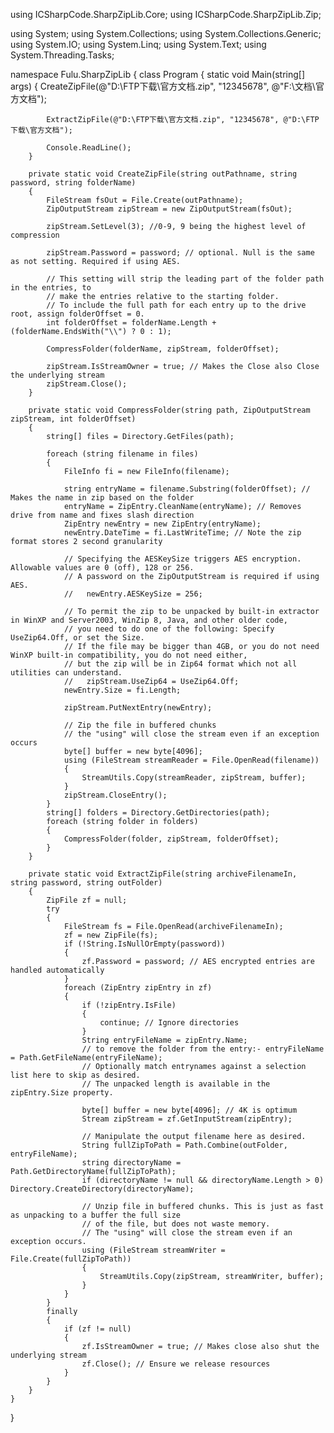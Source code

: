 using ICSharpCode.SharpZipLib.Core;
using ICSharpCode.SharpZipLib.Zip;

using System;
using System.Collections;
using System.Collections.Generic;
using System.IO;
using System.Linq;
using System.Text;
using System.Threading.Tasks;

namespace Fulu.SharpZipLib
{
    class Program
    {
        static void Main(string[] args)
        {
            CreateZipFile(@"D:\FTP下载\官方文档.zip", "12345678", @"F:\文档\官方文档");

            ExtractZipFile(@"D:\FTP下载\官方文档.zip", "12345678", @"D:\FTP下载\官方文档");

            Console.ReadLine();
        }

        private static void CreateZipFile(string outPathname, string password, string folderName)
        {
            FileStream fsOut = File.Create(outPathname);
            ZipOutputStream zipStream = new ZipOutputStream(fsOut);

            zipStream.SetLevel(3); //0-9, 9 being the highest level of compression

            zipStream.Password = password; // optional. Null is the same as not setting. Required if using AES.

            // This setting will strip the leading part of the folder path in the entries, to
            // make the entries relative to the starting folder.
            // To include the full path for each entry up to the drive root, assign folderOffset = 0.
            int folderOffset = folderName.Length + (folderName.EndsWith("\\") ? 0 : 1);

            CompressFolder(folderName, zipStream, folderOffset);

            zipStream.IsStreamOwner = true; // Makes the Close also Close the underlying stream
            zipStream.Close();
        }

        private static void CompressFolder(string path, ZipOutputStream zipStream, int folderOffset)
        {
            string[] files = Directory.GetFiles(path);

            foreach (string filename in files)
            {
                FileInfo fi = new FileInfo(filename);

                string entryName = filename.Substring(folderOffset); // Makes the name in zip based on the folder
                entryName = ZipEntry.CleanName(entryName); // Removes drive from name and fixes slash direction
                ZipEntry newEntry = new ZipEntry(entryName);
                newEntry.DateTime = fi.LastWriteTime; // Note the zip format stores 2 second granularity

                // Specifying the AESKeySize triggers AES encryption. Allowable values are 0 (off), 128 or 256.
                // A password on the ZipOutputStream is required if using AES.
                //   newEntry.AESKeySize = 256;

                // To permit the zip to be unpacked by built-in extractor in WinXP and Server2003, WinZip 8, Java, and other older code,
                // you need to do one of the following: Specify UseZip64.Off, or set the Size.
                // If the file may be bigger than 4GB, or you do not need WinXP built-in compatibility, you do not need either,
                // but the zip will be in Zip64 format which not all utilities can understand.
                //   zipStream.UseZip64 = UseZip64.Off;
                newEntry.Size = fi.Length;

                zipStream.PutNextEntry(newEntry);

                // Zip the file in buffered chunks
                // the "using" will close the stream even if an exception occurs
                byte[] buffer = new byte[4096];
                using (FileStream streamReader = File.OpenRead(filename))
                {
                    StreamUtils.Copy(streamReader, zipStream, buffer);
                }
                zipStream.CloseEntry();
            }
            string[] folders = Directory.GetDirectories(path);
            foreach (string folder in folders)
            {
                CompressFolder(folder, zipStream, folderOffset);
            }
        }

        private static void ExtractZipFile(string archiveFilenameIn, string password, string outFolder)
        {
            ZipFile zf = null;
            try
            {
                FileStream fs = File.OpenRead(archiveFilenameIn);
                zf = new ZipFile(fs);
                if (!String.IsNullOrEmpty(password))
                {
                    zf.Password = password; // AES encrypted entries are handled automatically
                }
                foreach (ZipEntry zipEntry in zf)
                {
                    if (!zipEntry.IsFile)
                    {
                        continue; // Ignore directories
                    }
                    String entryFileName = zipEntry.Name;
                    // to remove the folder from the entry:- entryFileName = Path.GetFileName(entryFileName);
                    // Optionally match entrynames against a selection list here to skip as desired.
                    // The unpacked length is available in the zipEntry.Size property.

                    byte[] buffer = new byte[4096]; // 4K is optimum
                    Stream zipStream = zf.GetInputStream(zipEntry);

                    // Manipulate the output filename here as desired.
                    String fullZipToPath = Path.Combine(outFolder, entryFileName);
                    string directoryName = Path.GetDirectoryName(fullZipToPath);
                    if (directoryName != null && directoryName.Length > 0) Directory.CreateDirectory(directoryName);

                    // Unzip file in buffered chunks. This is just as fast as unpacking to a buffer the full size
                    // of the file, but does not waste memory.
                    // The "using" will close the stream even if an exception occurs.
                    using (FileStream streamWriter = File.Create(fullZipToPath))
                    {
                        StreamUtils.Copy(zipStream, streamWriter, buffer);
                    }
                }
            }
            finally
            {
                if (zf != null)
                {
                    zf.IsStreamOwner = true; // Makes close also shut the underlying stream
                    zf.Close(); // Ensure we release resources
                }
            }
        }
    }
}
